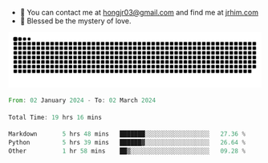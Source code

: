 - 📧 You can contact me at hongjr03@gmail.com and find me at [jrhim.com](https://jrhim.com/)
- 🌈 Blessed be the mystery of love.

![snake_animation](https://raw.githubusercontent.com/hongjr03/hongjr03/output/github-contribution-grid-snake.svg)

<!--START_SECTION:waka-->

```rust
From: 02 January 2024 - To: 02 March 2024

Total Time: 19 hrs 16 mins

Markdown       5 hrs 48 mins   ███████░░░░░░░░░░░░░░░░░░   27.36 %
Python         5 hrs 39 mins   ██████▓░░░░░░░░░░░░░░░░░░   26.64 %
Other          1 hr 58 mins    ██▒░░░░░░░░░░░░░░░░░░░░░░   09.28 %
```

<!--END_SECTION:waka-->
